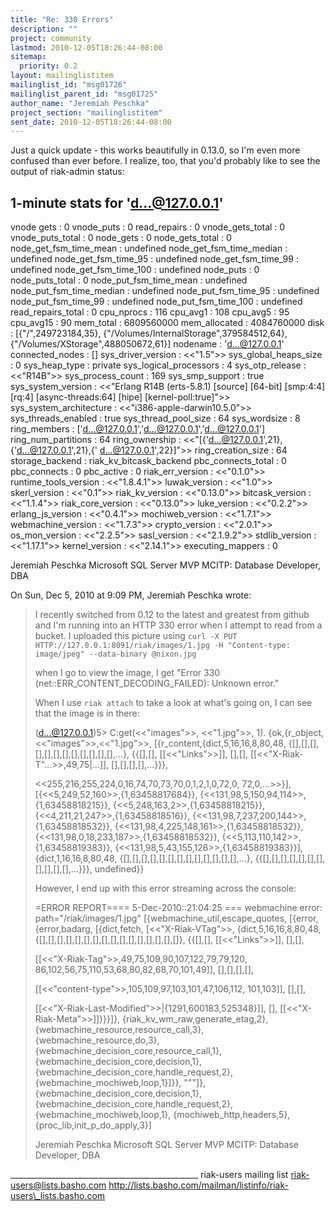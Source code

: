 ```yaml
---
title: "Re: 330 Errors"
description: ""
project: community
lastmod: 2010-12-05T18:26:44-08:00
sitemap:
  priority: 0.2
layout: mailinglistitem
mailinglist_id: "msg01726"
mailinglist_parent_id: "msg01725"
author_name: "Jeremiah Peschka"
project_section: "mailinglistitem"
sent_date: 2010-12-05T18:26:44-08:00
---
```



Just a quick update - this works beautifully in 0.13.0, so I'm even more
confused than ever before. I realize, too, that you'd probably like to see
the output of riak-admin status:

1-minute stats for 'd...@127.0.0.1'
-------------------------------------------
vnode gets : 0
vnode\_puts : 0
read\_repairs : 0
vnode\_gets\_total : 0
vnode\_puts\_total : 0
node\_gets : 0
node\_gets\_total : 0
node\_get\_fsm\_time\_mean : undefined
node\_get\_fsm\_time\_median : undefined
node\_get\_fsm\_time\_95 : undefined
node\_get\_fsm\_time\_99 : undefined
node\_get\_fsm\_time\_100 : undefined
node\_puts : 0
node\_puts\_total : 0
node\_put\_fsm\_time\_mean : undefined
node\_put\_fsm\_time\_median : undefined
node\_put\_fsm\_time\_95 : undefined
node\_put\_fsm\_time\_99 : undefined
node\_put\_fsm\_time\_100 : undefined
read\_repairs\_total : 0
cpu\_nprocs : 116
cpu\_avg1 : 108
cpu\_avg5 : 95
cpu\_avg15 : 90
mem\_total : 6809560000
mem\_allocated : 4084760000
disk : [{"/",249723184,35},
 {"/Volumes/InternalStorage",379584512,64},
 {"/Volumes/XStorage",488050672,61}]
nodename : 'd...@127.0.0.1'
connected\_nodes : []
sys\_driver\_version : <<"1.5">>
sys\_global\_heaps\_size : 0
sys\_heap\_type : private
sys\_logical\_processors : 4
sys\_otp\_release : <<"R14B">>
sys\_process\_count : 169
sys\_smp\_support : true
sys\_system\_version : <<"Erlang R14B (erts-5.8.1) [source] [64-bit] [smp:4:4]
[rq:4] [async-threads:64] [hipe] [kernel-poll:true]">>
sys\_system\_architecture : <<"i386-apple-darwin10.5.0">>
sys\_threads\_enabled : true
sys\_thread\_pool\_size : 64
sys\_wordsize : 8
ring\_members : ['d...@127.0.0.1','d...@127.0.0.1','d...@127.0.0.1']
ring\_num\_partitions : 64
ring\_ownership : <<"[{'d...@127.0.0.1',21},{'d...@127.0.0.1',21},{'
d...@127.0.0.1',22}]">>
ring\_creation\_size : 64
storage\_backend : riak\_kv\_bitcask\_backend
pbc\_connects\_total : 0
pbc\_connects : 0
pbc\_active : 0
riak\_err\_version : <<"0.1.0">>
runtime\_tools\_version : <<"1.8.4.1">>
luwak\_version : <<"1.0">>
skerl\_version : <<"0.1">>
riak\_kv\_version : <<"0.13.0">>
bitcask\_version : <<"1.1.4">>
riak\_core\_version : <<"0.13.0">>
luke\_version : <<"0.2.2">>
erlang\_js\_version : <<"0.4.1">>
mochiweb\_version : <<"1.7.1">>
webmachine\_version : <<"1.7.3">>
crypto\_version : <<"2.0.1">>
os\_mon\_version : <<"2.2.5">>
sasl\_version : <<"2.1.9.2">>
stdlib\_version : <<"1.17.1">>
kernel\_version : <<"2.14.1">>
executing\_mappers : 0

Jeremiah Peschka
Microsoft SQL Server MVP
MCITP: Database Developer, DBA


On Sun, Dec 5, 2010 at 9:09 PM, Jeremiah Peschka  wrote:

> I recently switched from 0.12 to the latest and greatest from github and
> I'm running into an HTTP 330 error when I attempt to read from a bucket. I
> uploaded this picture  using `curl -X PUT
> HTTP://127.0.0.1:8091/riak/images/1.jpg -H "Content-type: image/jpeg"
> --data-binary @nixon.jpg`
>
> when I go to view the image, I get "Error 330
> (net::ERR\_CONTENT\_DECODING\_FAILED): Unknown error."
>
> When I use `riak attach` to take a look at what's going on, I can see that
> the image is in there:
>
> (d...@127.0.0.1)5> C:get(<<"images">>, <<"1.jpg">>, 1).
> {ok,{r\_object,<<"images">>,<<"1.jpg">>,
> [{r\_content,{dict,5,16,16,8,80,48,
> {[],[],[],[],[],[],[],[],[],[],[],[],...},
> {{[],[],
> [[<<"Links">>]],
> [],[],
> [[<<"X-Riak-T"...>>,49,75|...]],
> [],[],[],[],...}}},
>
> <<255,216,255,224,0,16,74,70,73,70,0,1,2,1,0,72,0,
> 72,0,...>>}],
> [{<<5,249,52,160>>,{1,63458817684}},
> {<<131,98,5,150,94,114>>,{1,63458818215}},
> {<<5,248,163,2>>,{1,63458818215}},
> {<<4,211,21,247>>,{1,63458818516}},
> {<<131,98,7,237,200,144>>,{1,63458818532}},
> {<<131,98,4,225,148,161>>,{1,63458818532}},
> {<<131,98,0,18,233,187>>,{1,63458818532}},
> {<<5,113,110,142>>,{1,63458819383}},
> {<<131,98,5,43,155,126>>,{1,63458819383}}],
> {dict,1,16,16,8,80,48,
> {[],[],[],[],[],[],[],[],[],[],[],[],[],...},
> {{[],[],[],[],[],[],[],[],[],[],[],...}}},
> undefined}}
>
>
> However, I end up with this error streaming across the console:
>
> =ERROR REPORT==== 5-Dec-2010::21:04:25 ===
> webmachine error: path="/riak/images/1.jpg"
> [{webmachine\_util,escape\_quotes,
> [{error,
> {error,badarg,
> [{dict,fetch,
> [<<"X-Riak-VTag">>,
> {dict,5,16,16,8,80,48,
> {[],[],[],[],[],[],[],[],[],[],[],[],[],[],[],[]},
> {{[],[],
> [[<<"Links">>]],
> [],[],
>
> [[<<"X-Riak-Tag">>,49,75,109,90,107,122,79,79,120,
> 86,102,56,75,110,53,68,80,82,68,70,101,49]],
> [],[],[],[],
>
> [[<<"content-type">>,105,109,97,103,101,47,106,112,
> 101,103]],
> [],[],
>
> [[<<"X-Riak-Last-Modified">>|{1291,600183,525348}]],
> [],
> [[<<"X-Riak-Meta">>]]}}}]},
> {riak\_kv\_wm\_raw,generate\_etag,2},
> {webmachine\_resource,resource\_call,3},
> {webmachine\_resource,do,3},
> {webmachine\_decision\_core,resource\_call,1},
> {webmachine\_decision\_core,decision,1},
> {webmachine\_decision\_core,handle\_request,2},
> {webmachine\_mochiweb,loop,1}]}},
> "\""]},
> {webmachine\_decision\_core,decision,1},
> {webmachine\_decision\_core,handle\_request,2},
> {webmachine\_mochiweb,loop,1},
> {mochiweb\_http,headers,5},
> {proc\_lib,init\_p\_do\_apply,3}]
>
>
>
>
> Jeremiah Peschka
> Microsoft SQL Server MVP
> MCITP: Database Developer, DBA
>
\_\_\_\_\_\_\_\_\_\_\_\_\_\_\_\_\_\_\_\_\_\_\_\_\_\_\_\_\_\_\_\_\_\_\_\_\_\_\_\_\_\_\_\_\_\_\_
riak-users mailing list
riak-users@lists.basho.com
http://lists.basho.com/mailman/listinfo/riak-users\_lists.basho.com

